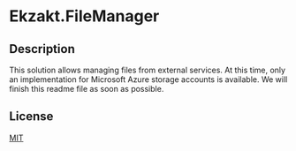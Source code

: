 # Ekzakt.FileManager

## Description
This solution allows managing files from external services. At this time, only an implementation for Microsoft Azure storage accounts is available.
We will finish this readme file as soon as possible.

## License
[MIT](https://choosealicense.com/licenses/mit/)